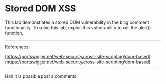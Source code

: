 # Stored DOM XSS
 This lab demonstrates a stored DOM vulnerability in the blog comment functionality. To solve this lab, exploit this vulnerability to call the alert() function.
___________________
 References:
 
[https://portswigger.net/web-security/cross-site-scripting/dom-based](https://portswigger.net/web-security/cross-site-scripting/dom-based)
 ____________
 Hah it is possible post a comments:
 
 
 
